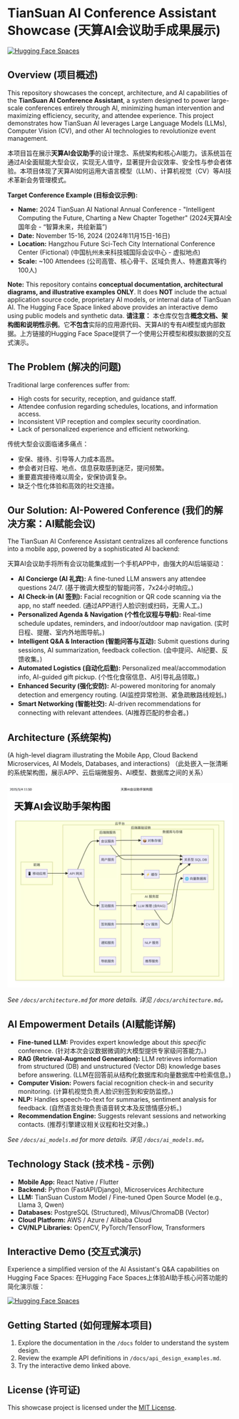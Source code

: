 # TianSuan AI Conference Assistant Showcase (天算AI会议助手成果展示)

[![Hugging Face Spaces](https://img.shields.io/badge/%F0%9F%A4%97%20Hugging%20Face-Spaces-blue)](https://huggingface.co/spaces/YOUR_HF_USERNAME/tian-suan-ai-conference-assistant-demo) <!-- Replace with your actual HF Space link -->

## Overview (项目概述)

This repository showcases the concept, architecture, and AI capabilities of the **TianSuan AI Conference Assistant**, a system designed to power large-scale conferences entirely through AI, minimizing human intervention and maximizing efficiency, security, and attendee experience. This project demonstrates how TianSuan AI leverages Large Language Models (LLMs), Computer Vision (CV), and other AI technologies to revolutionize event management.

本项目旨在展示**天算AI会议助手**的设计理念、系统架构和核心AI能力。该系统旨在通过AI全面赋能大型会议，实现无人值守，显著提升会议效率、安全性与参会者体验。本项目体现了天算AI如何运用大语言模型（LLM）、计算机视觉（CV）等AI技术革新会务管理模式。

**Target Conference Example (目标会议示例):**
*   **Name:** 2024 TianSuan AI National Annual Conference - "Intelligent Computing the Future, Charting a New Chapter Together" (2024天算AI全国年会 - “智算未来，共绘新篇”)
*   **Date:** November 15-16, 2024 (2024年11月15日-16日)
*   **Location:** Hangzhou Future Sci-Tech City International Conference Center (Fictional) (中国杭州未来科技城国际会议中心 - 虚拟地点)
*   **Scale:** ~100 Attendees (公司高管、核心骨干、区域负责人、特邀嘉宾等约100人)

**Note:** This repository contains **conceptual documentation, architectural diagrams, and illustrative examples ONLY**. It does **NOT** include the actual application source code, proprietary AI models, or internal data of TianSuan AI. The Hugging Face Space linked above provides an interactive demo using public models and synthetic data.
**请注意：** 本仓库仅包含**概念文档、架构图和说明性示例**。它**不包含**实际的应用源代码、天算AI的专有AI模型或内部数据。上方链接的Hugging Face Space提供了一个使用公开模型和模拟数据的交互式演示。

## The Problem (解决的问题)

Traditional large conferences suffer from:
*   High costs for security, reception, and guidance staff.
*   Attendee confusion regarding schedules, locations, and information access.
*   Inconsistent VIP reception and complex security coordination.
*   Lack of personalized experience and efficient networking.

传统大型会议面临诸多痛点：
*   安保、接待、引导等人力成本高昂。
*   参会者对日程、地点、信息获取感到迷茫，提问频繁。
*   重要嘉宾接待难以周全，安保协调复杂。
*   缺乏个性化体验和高效的社交连接。

## Our Solution: AI-Powered Conference (我们的解决方案：AI赋能会议)

The TianSuan AI Conference Assistant centralizes all conference functions into a mobile app, powered by a sophisticated AI backend:

天算AI会议助手将所有会议功能集成到一个手机APP中，由强大的AI后端驱动：

*   **AI Concierge (AI 礼宾):** A fine-tuned LLM answers any attendee questions 24/7. (基于微调大模型的智能问答，7x24小时响应。)
*   **AI Check-in (AI 签到):** Facial recognition or QR code scanning via the app, no staff needed. (通过APP进行人脸识别或扫码，无需人工。)
*   **Personalized Agenda & Navigation (个性化议程与导航):** Real-time schedule updates, reminders, and indoor/outdoor map navigation. (实时日程、提醒、室内外地图导航。)
*   **Intelligent Q&A & Interaction (智能问答与互动):** Submit questions during sessions, AI summarization, feedback collection. (会中提问、AI纪要、反馈收集。)
*   **Automated Logistics (自动化后勤):** Personalized meal/accommodation info, AI-guided gift pickup. (个性化食宿信息、AI引导礼品领取。)
*   **Enhanced Security (强化安防):** AI-powered monitoring for anomaly detection and emergency routing. (AI监控异常检测、紧急疏散路线规划。)
*   **Smart Networking (智能社交):** AI-driven recommendations for connecting with relevant attendees. (AI推荐匹配的参会者。)

## Architecture (系统架构)

(A high-level diagram illustrating the Mobile App, Cloud Backend Microservices, AI Models, Databases, and interactions)
（此处嵌入一张清晰的系统架构图，展示APP、云后端微服务、AI模型、数据库之间的关系）

![System Architecture Diagram](./docs/architecture.png) <!-- Make sure this image exists -->

*See `/docs/architecture.md` for more details.*
*详见 `/docs/architecture.md`。*

## AI Empowerment Details (AI赋能详解)

*   **Fine-tuned LLM:** Provides expert knowledge about *this specific* conference. (针对本次会议数据微调的大模型提供专家级问答能力。)
*   **RAG (Retrieval-Augmented Generation):** LLM retrieves information from structured (DB) and unstructured (Vector DB) knowledge bases before answering. (LLM在回答前从结构化数据库和向量数据库中检索信息。)
*   **Computer Vision:** Powers facial recognition check-in and security monitoring. (计算机视觉负责人脸识别签到和安防监控。)
*   **NLP:** Handles speech-to-text for summaries, sentiment analysis for feedback. (自然语言处理负责语音转文本及反馈情感分析。)
*   **Recommendation Engine:** Suggests relevant sessions and networking contacts. (推荐引擎建议相关议程和社交对象。)

*See `/docs/ai_models.md` for more details.*
*详见 `/docs/ai_models.md`。*

## Technology Stack (技术栈 - 示例)

*   **Mobile App:** React Native / Flutter
*   **Backend:** Python (FastAPI/Django), Microservices Architecture
*   **LLM:** TianSuan Custom Model / Fine-tuned Open Source Model (e.g., Llama 3, Qwen)
*   **Databases:** PostgreSQL (Structured), Milvus/ChromaDB (Vector)
*   **Cloud Platform:** AWS / Azure / Alibaba Cloud
*   **CV/NLP Libraries:** OpenCV, PyTorch/TensorFlow, Transformers

## Interactive Demo (交互式演示)

Experience a simplified version of the AI Assistant's Q&A capabilities on Hugging Face Spaces:
在Hugging Face Spaces上体验AI助手核心问答功能的简化演示版：

[![Hugging Face Spaces](https://img.shields.io/badge/%F0%9F%A4%97%20Hugging%20Face-Spaces-blue)](https://huggingface.co/spaces/YOUR_HF_USERNAME/tian-suan-ai-conference-assistant-demo) <!-- Replace with your actual HF Space link -->

## Getting Started (如何理解本项目)

1.  Explore the documentation in the `/docs` folder to understand the system design.
2.  Review the example API definitions in `/docs/api_design_examples.md`.
3.  Try the interactive demo linked above.

## License (许可证)

This showcase project is licensed under the [MIT License](./LICENSE).
